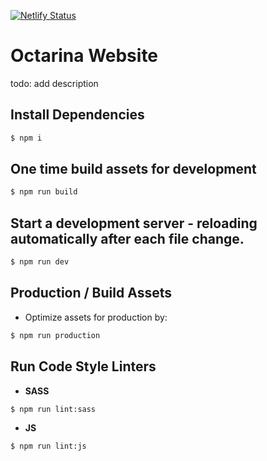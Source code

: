 [![Netlify Status](https://api.netlify.com/api/v1/badges/969ee502-79ea-4273-9e32-1f851b19bd93/deploy-status)](https://app.netlify.com/sites/octarina/deploys)

# Octarina Website
todo: add description

## Install Dependencies

```sh 
$ npm i
```

## One time build assets for development

```sh
$ npm run build
```

## Start a development server - reloading automatically after each file change.

```sh
$ npm run dev
```

## Production / Build Assets

* Optimize assets for production by:

```sh
$ npm run production
```

## Run Code Style Linters

* **SASS**

```sh
$ npm run lint:sass
```
* **JS**

```sh
$ npm run lint:js
```